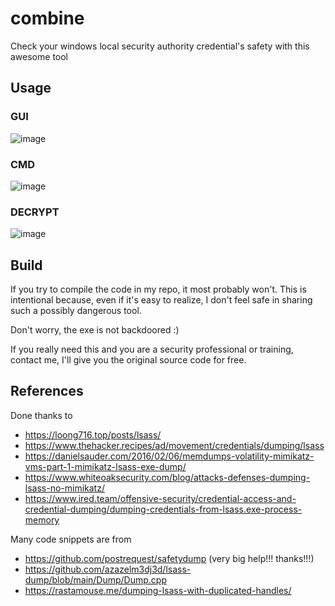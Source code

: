 # combine
Check your windows local security authority credential's safety with this awesome tool


## Usage

### GUI
![image](https://github.com/m3f157O/combine_harvester/assets/79704302/89ad15f9-8366-45ca-a1b3-068724323e1f)


### CMD
![image](https://github.com/m3f157O/combine_harvester/assets/79704302/9d716888-1821-4489-8176-d7644ddab922)


### DECRYPT
![image](https://github.com/m3f157O/combine_harvester/assets/79704302/01665c76-248c-4b5e-a2ba-2b23d55b5288)


## Build
If you try to compile the code in my repo, it most probably won't. This is intentional because, even if it's easy to realize, I don't feel safe in sharing such a possibly dangerous tool. 

Don't worry, the exe is not backdoored :) 

If you really need this and you are a security professional or training, contact me, I'll give you the original source code for free.

## References
Done thanks to  
- https://loong716.top/posts/lsass/
- https://www.thehacker.recipes/ad/movement/credentials/dumping/lsass
- https://danielsauder.com/2016/02/06/memdumps-volatility-mimikatz-vms-part-1-mimikatz-lsass-exe-dump/
- https://www.whiteoaksecurity.com/blog/attacks-defenses-dumping-lsass-no-mimikatz/
- https://www.ired.team/offensive-security/credential-access-and-credential-dumping/dumping-credentials-from-lsass.exe-process-memory

Many code snippets are from
- https://github.com/postrequest/safetydump (very big help!!! thanks!!!)
- https://github.com/azazelm3dj3d/lsass-dump/blob/main/Dump/Dump.cpp
- https://rastamouse.me/dumping-lsass-with-duplicated-handles/

